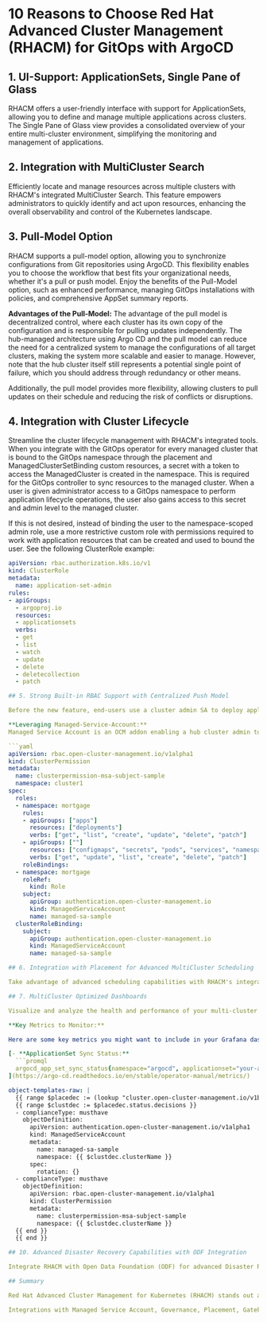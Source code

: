 # 10 Reasons to Choose Red Hat Advanced Cluster Management (RHACM) for GitOps with ArgoCD

## 1. UI-Support: ApplicationSets, Single Pane of Glass

RHACM offers a user-friendly interface with support for ApplicationSets, allowing you to define and manage multiple applications across clusters. The Single Pane of Glass view provides a consolidated overview of your entire multi-cluster environment, simplifying the monitoring and management of applications.

## 2. Integration with MultiCluster Search

Efficiently locate and manage resources across multiple clusters with RHACM's integrated MultiCluster Search. This feature empowers administrators to quickly identify and act upon resources, enhancing the overall observability and control of the Kubernetes landscape.

## 3. Pull-Model Option

RHACM supports a pull-model option, allowing you to synchronize configurations from Git repositories using ArgoCD. This flexibility enables you to choose the workflow that best fits your organizational needs, whether it's a pull or push model. Enjoy the benefits of the Pull-Model option, such as enhanced performance, managing GitOps installations with policies, and comprehensive AppSet summary reports.

**Advantages of the Pull-Model:**
The advantage of the pull model is decentralized control, where each cluster has its own copy of the configuration and is responsible for pulling updates independently. The hub-managed architecture using Argo CD and the pull model can reduce the need for a centralized system to manage the configurations of all target clusters, making the system more scalable and easier to manage. However, note that the hub cluster itself still represents a potential single point of failure, which you should address through redundancy or other means.

Additionally, the pull model provides more flexibility, allowing clusters to pull updates on their schedule and reducing the risk of conflicts or disruptions.

## 4. Integration with Cluster Lifecycle

Streamline the cluster lifecycle management with RHACM's integrated tools. When you integrate with the GitOps operator for every managed cluster that is bound to the GitOps namespace through the placement and ManagedClusterSetBinding custom resources, a secret with a token to access the ManagedCluster is created in the namespace. This is required for the GitOps controller to sync resources to the managed cluster. When a user is given administrator access to a GitOps namespace to perform application lifecycle operations, the user also gains access to this secret and admin level to the managed cluster.

If this is not desired, instead of binding the user to the namespace-scoped admin role, use a more restrictive custom role with permissions required to work with application resources that can be created and used to bound the user. See the following ClusterRole example:

```yaml
apiVersion: rbac.authorization.k8s.io/v1
kind: ClusterRole
metadata:
  name: application-set-admin
rules:
- apiGroups:
  - argoproj.io
  resources:
  - applicationsets
  verbs:
  - get
  - list
  - watch
  - update
  - delete
  - deletecollection
  - patch

## 5. Strong Built-in RBAC Support with Centralized Push Model

Before the new feature, end-users use a cluster admin SA to deploy applications when using ArgoCD push model in ACM. With the new feature, end-users can deploy applications using a customized service account with specific permissions.

**Leveraging Managed-Service-Account:**
Managed Service Account is an OCM addon enabling a hub cluster admin to manage service accounts across multiple clusters with ease. By controlling the creation and removal of the service account, the addon agent will monitor and rotate the corresponding token back to the hub cluster. To grant permissions to the new service account, we leverage the new cluster permission resource.

```yaml
apiVersion: rbac.open-cluster-management.io/v1alpha1
kind: ClusterPermission
metadata:
  name: clusterpermission-msa-subject-sample
  namespace: cluster1
spec:
  roles:
  - namespace: mortgage
    rules:
    - apiGroups: ["apps"]
      resources: ["deployments"]
      verbs: ["get", "list", "create", "update", "delete", "patch"]
    - apiGroups: [""]
      resources: ["configmaps", "secrets", "pods", "services", "namespace"]
      verbs: ["get", "update", "list", "create", "delete", "patch"]
    roleBindings:
  - namespace: mortgage
    roleRef:
      kind: Role
    subject:
      apiGroup: authentication.open-cluster-management.io
      kind: ManagedServiceAccount
      name: managed-sa-sample
  clusterRoleBinding:
    subject:
      apiGroup: authentication.open-cluster-management.io
      kind: ManagedServiceAccount
      name: managed-sa-sample

## 6. Integration with Placement for Advanced MultiCluster Scheduling

Take advantage of advanced scheduling capabilities with RHACM's integration with Placement. Efficiently distribute workloads across clusters based on defined policies, optimizing resource utilization and improving overall cluster performance.

## 7. MultiCluster Optimized Dashboards

Visualize and analyze the health and performance of your multi-cluster environment through RHACM's optimized dashboards. Gain insights into the status of applications, clusters, and resources, facilitating informed decision-making.

**Key Metrics to Monitor:**

Here are some key metrics you might want to include in your Grafana dashboards for monitoring ApplicationSets:

[- **ApplicationSet Sync Status:**
  ```promql
  argocd_app_set_sync_status{namespace="argocd", applicationset="your-applicationset-name"}
](https://argo-cd.readthedocs.io/en/stable/operator-manual/metrics/)

object-templates-raw: |
  {{ range $placedec := (lookup "cluster.open-cluster-management.io/v1beta1" "PlacementDecision" "openshift-gitops" "" "cluster.open-cluster-management.io/placement=aws-app-placement").items }}
  {{ range $clustdec := $placedec.status.decisions }}
  - complianceType: musthave
    objectDefinition:
      apiVersion: authentication.open-cluster-management.io/v1alpha1
      kind: ManagedServiceAccount
      metadata:
        name: managed-sa-sample
        namespace: {{ $clustdec.clusterName }}
      spec:
        rotation: {}
  - complianceType: musthave
    objectDefinition:
      apiVersion: rbac.open-cluster-management.io/v1alpha1
      kind: ClusterPermission
      metadata:
        name: clusterpermission-msa-subject-sample
        namespace: {{ $clustdec.clusterName }}
  {{ end }}
  {{ end }}

## 10. Advanced Disaster Recovery Capabilities with ODF Integration

Integrate RHACM with Open Data Foundation (ODF) for advanced Disaster Recovery (DR) capabilities. Ensure the resilience of your applications and data across clusters, minimizing downtime and providing a reliable solution for business continuity.

## Summary

Red Hat Advanced Cluster Management for Kubernetes (RHACM) stands out as a powerful solution for GitOps with ArgoCD. Whether you are looking for centralized control with a push model or decentralized flexibility with a pull model, RHACM has you covered. From UI-Support and MultiCluster Search to strong RBAC support and advanced disaster recovery capabilities with ODF integration, RHACM provides a feature-rich experience.

Integrations with Managed Service Account, Governance, Placement, Gatekeeper, and ODF enhance the scalability, security, and ease of management of your Kubernetes deployments. Choose RHACM for a robust, user-friendly, and comprehensive solution to manage your multi-cluster environments effectively.
